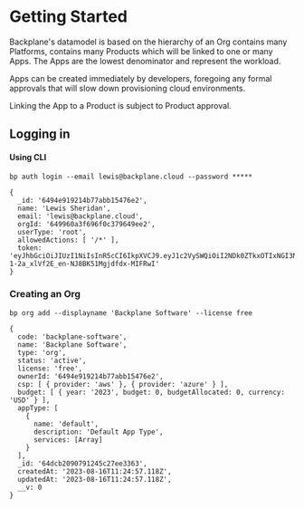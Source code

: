 # Getting Started

Backplane's datamodel is based on the hierarchy of an Org contains many Platforms, contains many Products which will be linked to one or many Apps. The Apps are the lowest denominator and represent the workload.

Apps can be created immediately by developers, foregoing any formal approvals that will slow down provisioning cloud environments.

Linking the App to a Product is subject to Product approval.

## Logging in

#### Using CLI

`bp auth login --email lewis@backplane.cloud --password *****`

```
{
  _id: '6494e919214b77abb15476e2',
  name: 'Lewis Sheridan',
  email: 'lewis@backplane.cloud',
  orgId: '649960a3f696f0c379649ee2',
  userType: 'root',
  allowedActions: [ '/*' ],
  token: 'eyJhbGciOiJIUzI1NiIsInR5cCI6IkpXVCJ9.eyJ1c2VySWQiOiI2NDk0ZTkxOTIxNGI3N2FiYjE1NDc2ZTIiLCJpYXQiOjE2OTIxODMxNDcsImV4cCI6MTY5NDc3NTE0N30.G10zYO-1-2a_xlVf2E_en-NJ8BK51Mgjdfdx-MIFRwI'
}
```

### Creating an Org

`bp org add --displayname 'Backplane Software' --license free`

```
{
  code: 'backplane-software',
  name: 'Backplane Software',
  type: 'org',
  status: 'active',
  license: 'free',
  ownerId: '6494e919214b77abb15476e2',
  csp: [ { provider: 'aws' }, { provider: 'azure' } ],
  budget: [ { year: '2023', budget: 0, budgetAllocated: 0, currency: 'USD' } ],
  appType: [
    {
      name: 'default',
      description: 'Default App Type',
      services: [Array]
    }
  ],
  _id: '64dcb2090791245c27ee3363',
  createdAt: '2023-08-16T11:24:57.118Z',
  updatedAt: '2023-08-16T11:24:57.118Z',
  __v: 0
}
```
